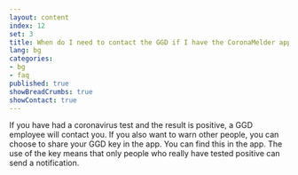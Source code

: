 ```yaml
---
layout: content
index: 12
set: 3
title: When do I need to contact the GGD if I have the CoronaMelder app on my phone?
lang: bg
categories:
- bg
- faq
published: true
showBreadCrumbs: true
showContact: true
---
```


If you have had a coronavirus test and the result is positive, a GGD employee will contact you.
If you also want to warn other people, you can choose to share your GGD key in the app. You can find this in the app. The use of the key means that only people who really have tested positive can send a notification.
  

